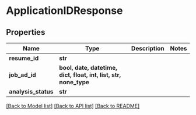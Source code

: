 # ApplicationIDResponse


## Properties
Name | Type | Description | Notes
------------ | ------------- | ------------- | -------------
**resume_id** | **str** |  | 
**job_ad_id** | **bool, date, datetime, dict, float, int, list, str, none_type** |  | 
**analysis_status** | **str** |  | 

[[Back to Model list]](../README.md#documentation-for-models) [[Back to API list]](../README.md#documentation-for-api-endpoints) [[Back to README]](../README.md)


